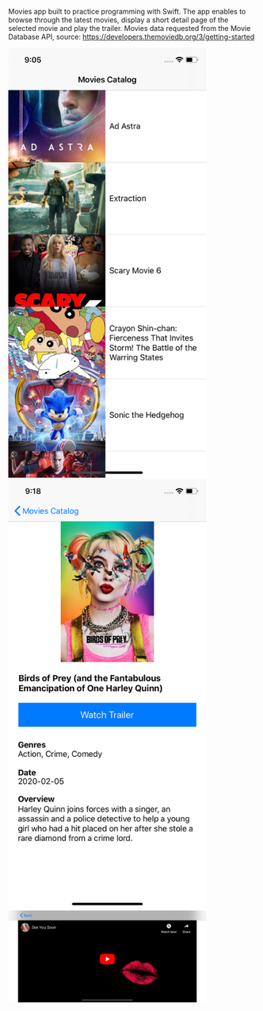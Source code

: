 Movies app built to practice programming with Swift. The app enables to browse through the latest movies, display a short detail page of the selected movie and play the trailer. Movies data requested from the Movie Database API, source: https://developers.themoviedb.org/3/getting-started

<img src="MoviesApp_screenshot_1.png" width="400">
<img src="MoviesApp_screenshot_2.png" width="400">
<img src="MoviesApp_screenshot_3.png" width="400">

